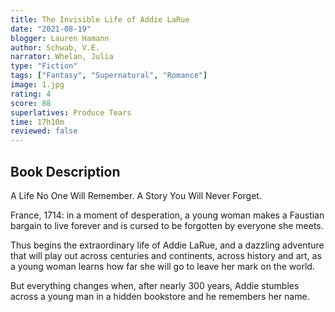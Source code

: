 ```yaml
---
title: The Invisible Life of Addie LaRue
date: "2021-08-19"
blogger: Lauren Hamann
author: Schwab, V.E.
narrator: Whelan, Julia
type: "Fiction"
tags: ["Fantasy", "Supernatural", "Romance"]
image: 1.jpg
rating: 4
score: 88
superlatives: Produce Tears
time: 17h10m
reviewed: false
---
```


## Book Description

A Life No One Will Remember. A Story You Will Never Forget.

France, 1714: in a moment of desperation, a young woman makes a Faustian bargain to live forever and is cursed to be forgotten by everyone she meets.

Thus begins the extraordinary life of Addie LaRue, and a dazzling adventure that will play out across centuries and continents, across history and art, as a young woman learns how far she will go to leave her mark on the world.

But everything changes when, after nearly 300 years, Addie stumbles across a young man in a hidden bookstore and he remembers her name.
